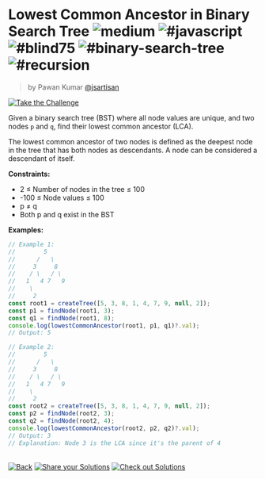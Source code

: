 <!--info-header-start--><h1>Lowest Common Ancestor in Binary Search Tree <img src="https://img.shields.io/badge/-medium-d9901a" alt="medium"/> <img src="https://img.shields.io/badge/-%23javascript-999" alt="#javascript"/> <img src="https://img.shields.io/badge/-%23blind75-999" alt="#blind75"/> <img src="https://img.shields.io/badge/-%23binary--search--tree-999" alt="#binary-search-tree"/> <img src="https://img.shields.io/badge/-%23recursion-999" alt="#recursion"/></h1><blockquote><p>by Pawan Kumar <a href="https://github.com/jsartisan" target="_blank">@jsartisan</a></p></blockquote><p><a href="https://frontend-challenges.com/challenges/243-lowest-common-ancestor-in-binary-search-tree" target="_blank"><img src="https://img.shields.io/badge/-Take%20the%20Challenge-0d99ff?logo=javascript&logoColor=white" alt="Take the Challenge"/></a> </p><!--info-header-end-->

Given a binary search tree (BST) where all node values are unique, and two nodes `p` and `q`, find their lowest common ancestor (LCA).

The lowest common ancestor of two nodes is defined as the deepest node in the tree that has both nodes as descendants. A node can be considered a descendant of itself.

**Constraints:**

- 2 ≤ Number of nodes in the tree ≤ 100
- -100 ≤ Node values ≤ 100
- p ≠ q
- Both p and q exist in the BST

**Examples:**

```typescript
// Example 1:
//        5
//      /   \
//     3     8
//    / \   / \
//   1   4 7   9
//    \
//     2
const root1 = createTree([5, 3, 8, 1, 4, 7, 9, null, 2]);
const p1 = findNode(root1, 3);
const q1 = findNode(root1, 8);
console.log(lowestCommonAncestor(root1, p1, q1)?.val);
// Output: 5

// Example 2:
//        5
//      /   \
//     3     8
//    / \   / \
//   1   4 7   9
//    \
//     2
const root2 = createTree([5, 3, 8, 1, 4, 7, 9, null, 2]);
const p2 = findNode(root2, 3);
const q2 = findNode(root2, 4);
console.log(lowestCommonAncestor(root2, p2, q2)?.val);
// Output: 3
// Explanation: Node 3 is the LCA since it's the parent of 4
```

<!--info-footer-start--><br><a href="../../README.md" target="_blank"><img src="https://img.shields.io/badge/-Back-grey" alt="Back"/></a> <a href="https://github.com/jsartisan/frontend-challenges/issues/new?template=answer.md&labels=answer,243,undefined&title=243%20-%20Lowest%20Common%20Ancestor%20in%20Binary%20Search%20Tree%20-%20undefined&body=" target="_blank"><img src="https://img.shields.io/badge/-Share%20your%20Solutions-teal" alt="Share your Solutions"/></a> <a href="https://github.com/jsartisan/frontend-challenges/issues?q=label%3A243+label%3Aanswer+sort%3Areactions-%2B1-desc" target="_blank"><img src="https://img.shields.io/badge/-Check%20out%20Solutions-de5a77?logo=awesome-lists&logoColor=white" alt="Check out Solutions"/></a> <!--info-footer-end-->
